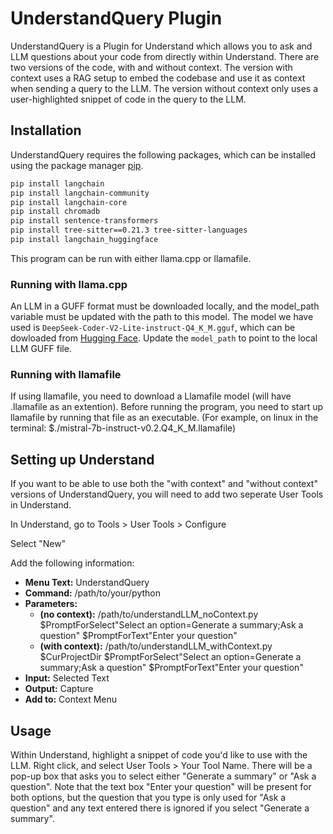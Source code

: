 # UnderstandQuery Plugin

UnderstandQuery is a Plugin for Understand which allows you to ask and LLM questions about your code from directly within Understand. There are two versions of the code, with and without context. The version with context uses a RAG setup to embed the codebase and use it as context when sending a query to the LLM. The version without context only uses a user-highlighted snippet of code in the query to the LLM. 

## Installation

UnderstandQuery requires the following packages, which can be installed using the package manager [pip](https://pip.pypa.io/en/stable/).

```bash
pip install langchain
pip install langchain-community
pip install langchain-core
pip install chromadb
pip install sentence-transformers
pip install tree-sitter==0.21.3 tree-sitter-languages
pip install langchain_huggingface
```

This program can be run with either llama.cpp or llamafile. 

### Running with llama.cpp
An LLM in a GUFF format must be downloaded locally, and the model_path variable must be updated with the path to this model. The model we have used is `DeepSeek-Coder-V2-Lite-instruct-Q4_K_M.gguf`, which can be dowloaded from [Hugging Face](https://huggingface.co/bartowski/DeepSeek-Coder-V2-Lite-Instruct-GGUF). Update the `model_path` to point to the local LLM GUFF file.

### Running with llamafile
If using llamafile, you need to download a Llamafile model (will have .llamafile as an extention). Before running the program, you need to start up llamafile by running that file as an executable. (For example, on linux  in the terminal: $./mistral-7b-instruct-v0.2.Q4_K_M.llamafile)

## Setting up Understand

If you want to be able to use both the "with context" and "without context" versions of UnderstandQuery, you will need to add two seperate User Tools in Understand.

In Understand, go to Tools > User Tools > Configure

Select "New"

Add the following information:
* **Menu Text:** UnderstandQuery
* **Command:** /path/to/your/python
* **Parameters:**
    * **(no context):** /path/to/understandLLM_noContext.py $PromptForSelect"Select an option=Generate a summary;Ask a question"  $PromptForText"Enter your question"
    * **(with context):** /path/to/understandLLM_withContext.py $CurProjectDir $PromptForSelect"Select an option=Generate a summary;Ask a question"  $PromptForText"Enter your question"
* **Input:** Selected Text
* **Output:** Capture
* **Add to:** Context Menu

## Usage

Within Understand, highlight a snippet of code you'd like to use with the LLM. Right click, and select User Tools > Your Tool Name.
There will be a pop-up box that asks you to select either "Generate a summary" or "Ask a question". Note that the text box "Enter your question" will be present for both options, but the question that you type is only used for "Ask a question" and any text entered there is ignored if you select "Generate a summary". 
